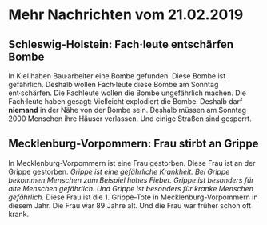 # Mehr Nachrichten vom 21.02.2019


## Schleswig-Holstein: Fach·leute entschärfen Bombe
In Kiel haben Bau·arbeiter eine Bombe gefunden. Diese Bombe ist gefährlich. Deshalb wollen Fach·leute diese Bombe am Sonntag ent·schärfen. Die Fachleute wollen die Bombe ungefährlich machen. Die Fach·leute haben gesagt: Vielleicht explodiert die Bombe. Deshalb darf **niemand** in der Nähe von der Bombe sein. Deshalb müssen am Sonntag 2000 Menschen ihre Häuser verlassen. Und einige Straßen sind gesperrt. 

## Mecklenburg-Vorpommern: Frau stirbt an Grippe
In Mecklenburg-Vorpommern ist eine Frau gestorben. Diese Frau ist an der Grippe gestorben. 
*Grippe ist eine gefährliche Krankheit.* 
*Bei Grippe bekommen Menschen zum Beispiel hohes Fieber.* 
*Grippe ist besonders für alte Menschen gefährlich.* 
*Und Grippe ist besonders für kranke Menschen gefährlich.* Diese Frau ist die 1. Grippe-Tote in Mecklenburg-Vorpommern in diesem Jahr. Die Frau war 89 Jahre alt. Und die Frau war früher schon oft krank. 
